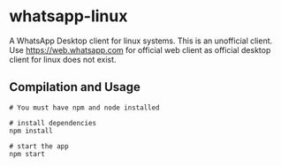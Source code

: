 # whatsapp-linux
A WhatsApp Desktop client for linux systems. This is an unofficial client. Use https://web.whatsapp.com for official web client as official desktop client for linux does not exist.

## Compilation and Usage

```
# You must have npm and node installed

# install dependencies
npm install

# start the app
npm start

```

